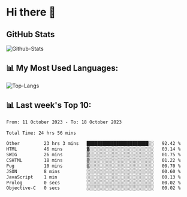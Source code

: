# Hi there 👋

## GitHub Stats
![Github-Stats](https://github-readme-stats-sigma-five.vercel.app/api?username=ltorson&show_icons=true&theme=radical&count_private=true)

## 📊 My Most Used Languages:
![Top-Langs](https://github-readme-stats-sigma-five.vercel.app/api/top-langs/?username=LTorson&layout=compact&langs_count=10)

## 📊 Last week's Top 10:
<!--START_SECTION:waka-->

```txt
From: 11 October 2023 - To: 18 October 2023

Total Time: 24 hrs 56 mins

Other         23 hrs 3 mins   ███████████████████████░░   92.42 %
HTML          46 mins         ▓░░░░░░░░░░░░░░░░░░░░░░░░   03.14 %
SWIG          26 mins         ▒░░░░░░░░░░░░░░░░░░░░░░░░   01.75 %
CSHTML        18 mins         ▒░░░░░░░░░░░░░░░░░░░░░░░░   01.22 %
Pug           10 mins         ▒░░░░░░░░░░░░░░░░░░░░░░░░   00.70 %
JSON          8 mins          ░░░░░░░░░░░░░░░░░░░░░░░░░   00.60 %
JavaScript    1 min           ░░░░░░░░░░░░░░░░░░░░░░░░░   00.13 %
Prolog        0 secs          ░░░░░░░░░░░░░░░░░░░░░░░░░   00.02 %
Objective-C   0 secs          ░░░░░░░░░░░░░░░░░░░░░░░░░   00.02 %
```

<!--END_SECTION:waka-->
